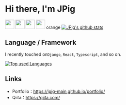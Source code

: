 # Hi there, I'm JPig

<img src="https://img.shields.io/badge/　Age　-　18　-red.svg" height="30px" /> <img src="https://img.shields.io/badge/　School　-　NIT,Nagano College　-orange.svg" height="30px" /> <img src="https://img.shields.io/badge/　Department　-　18J　-yellow.svg" height="30px" /> <img src="https://img.shields.io/badge/When Started Programming in Earnest-July 2020-green.svg" height="30px" /> 
orange
[![JPig's github stats](https://github-readme-stats.vercel.app/api?username=JPig-Main&count_private=true&show_icons=true&theme=tokyonight)](https://github.com/JPig-Main/)

## Language / Framework

I recently touched on```Django```, ```React```, ```Typescript```, and so on.

[![Top used Languages](https://github-readme-stats.vercel.app/api/top-langs/?username=JPig-Main&layout=compact&theme=tokyonight)](https://github.com/JPig-Main/)

## Links

- Portfolio：https://jpig-main.github.io/portfolio/
- Qiita：https://qiita.com/
